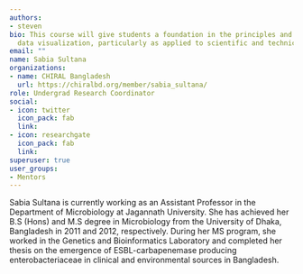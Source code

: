```yaml
---
authors:
- steven
bio: This course will give students a foundation in the principles and practice of
  data visualization, particularly as applied to scientific and technical data.
email: ""
name: Sabia Sultana
organizations:
- name: CHIRAL Bangladesh
  url: https://chiralbd.org/member/sabia_sultana/
role: Undergrad Research Coordinator
social:
- icon: twitter
  icon_pack: fab
  link: 
- icon: researchgate
  icon_pack: fab
  link: 
superuser: true
user_groups:
- Mentors
---
```


Sabia Sultana is currently working as an Assistant Professor in the Department of Microbiology at Jagannath University. She has achieved her B.S (Hons) and M.S degree in Microbiology from the University of Dhaka, Bangladesh in 2011 and 2012, respectively. During her MS program, she worked in the Genetics and Bioinformatics Laboratory and completed her thesis on the emergence of ESBL-carbapenemase producing enterobacteriaceae in clinical and environmental sources in Bangladesh.
